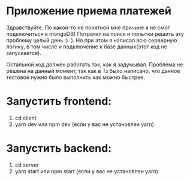 # Приложение приема платежей

Здравствуйте. По какой-то не понятной мне причине я не смог подключиться к mongoDB( Потратил на поиск и попытки решить эту проблему целый день :). ). 
Но при этом я написал всю серверную логику, в том числе и подключение к базе данных(этот код не запускается).

Остальной код должен работать так, как я задумывал. 
Проблема не решена на данный момент, так как в Тз было написано, что данное тестовое нужно было выполнить как можно быстрее.

# Запустить frontend: 
1. cd client 
2. yarn dev или npm dev (если у вас не установлен yarn)


# Запустить backend:
1. cd server
2. yarn start или npm start (если у вас не установлен yarn)

